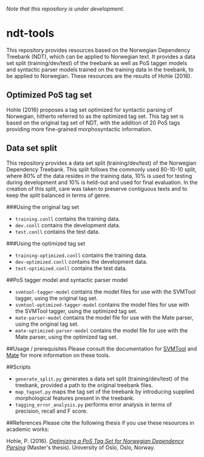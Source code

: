 *Note that this repository is under development.*
# ndt-tools
This repository provides resources based on the Norwegian Dependency Treebank
(NDT), which can be applied to Norwegian text. It provides a data set split
(training/dev/test) of the treebank as well as PoS tagger models and syntactic
parser models trained on the training data in the treebank, to be applied to
Norwegian. These resources are the results of Hohle (2016).

## Optimized PoS tag set
Hohle (2016) proposes a tag set optimized for syntactic parsing of Norwegian,
hitherto referred to as the optimized tag set. This tag set is based on the
original tag set of NDT, with the addition of 20 PoS tags providing more
fine-grained morphosyntactic information.

## Data set split
This repository provides a data set split (training/dev/test) of the Norwegian
Dependency Treebank. This split follows the commonly used 80-10-10 split, where
80% of the data resides in the training data, 10% is used for testing during
development and 10% is held-out and used for final evaluation. In the creation
of this split, care was taken to preserve contiguous texts and to keep the
split balanced in terms of genre.

###Using the original tag set
* `training.conll` contains the training data.
* `dev.conll` contains the development data.
* `test.conll` contains the test data.

###Using the optimized tag set
* `training-optimized.conll` contains the training data.
* `dev-optimized.conll` contains the development data.
* `test-optimized.conll` contains the test data.

##PoS tagger model and syntactic parser model
* `svmtool-tagger-model` contains the model files for use with the SVMTool
  tagger, using the original tag set.
* `svmtool-optimized-tagger-model` contains the model files for use with the
  SVMTool tagger, using the optimized tag set.  
* `mate-parser-model` contains the model file for use with the Mate parser,
  using the original tag set.
* `mate-optimized-parser-model` contains the model file for use with the Mate
  parser, using the optimized tag set.

##Usage / prerequisites
Please consult the documentation for
[SVMTool](http://www.cs.upc.edu/~nlp/SVMTool/SVMTool.v1.4.pdf) and
[Mate](https://storage.googleapis.com/google-code-archive-downloads/v2/code.google.com/mate-tools/shortmanual.pdf)
for more information on these tools.

##Scripts

* `generate_split.py` generates a data set split (training/dev/test) of the
    treebank, provided a path to the original treebank files.
* `map_tagset.py` maps the tag set of the treebank by introducing supplied
    morphological features present in the treebank.
* `tagging_error_analysis.py` performs error analysis in terms of precision,
    recall and F score.

##References
Please cite the following thesis if you use these resources in academic works:

Hohle, P. (2016). *[Optimizing a PoS Tag Set for Norwegian Dependency
Parsing](https://www.duo.uio.no/bitstream/handle/10852/51091/Hohle-master.pdf)* (Master's thesis). University of Oslo, Oslo, Norway.
